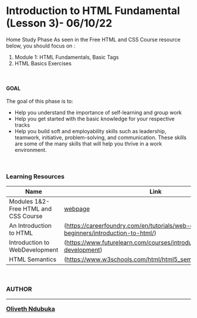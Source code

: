 <h1>Introduction to HTML Fundamental (Lesson 3)- 06/10/22 </h1>
<span>Home Study Phase</span>
As seen in the Free HTML and CSS Course resource below, you  should focus on :
<ol>
<li> Module 1: HTML Fundamentals, Basic Tags </li>
<li> HTML Basics Exercises </li>
</ol>

<br>
<h4>GOAL</h4>
The goal of this phase is to:
<ul>
<li>Help you understand the importance of self-learning and group work </li>
<li>Help you get started with the basic knowledge for your respective tracks </li>
<li>Help you build soft and employability skills such as leadership, teamwork, initiative, problem-solving, and communication. These skills are some of the many skills that will help you thrive in a work environment. </li>
</ul>

<br>

<h3>Learning Resources</h3>

| Name | Link | Type |
| ----------- | ---------- | -----------
| Modules 1&2- Free HTML and CSS Course| [webpage](https://www.rithmschool.com/courses/html-css-fundamentals) | **webpage** |
| An Introduction to HTML | (https://careerfoundry.com/en/tutorials/web-development-for-beginners/introduction-to-html/) | **Ebook** |
| Introduction to WebDevelopment | (https://www.futurelearn.com/courses/introduction-to-web-development)| **Ebook** |
| HTML Semantics | (https://www.w3schools.com/html/html5_semantic_elements.asp)| **Ebook** |

<br>

<h3>
AUTHOR
<hr>

[Oliveth Ndubuka](https://github.com/oliveth96)